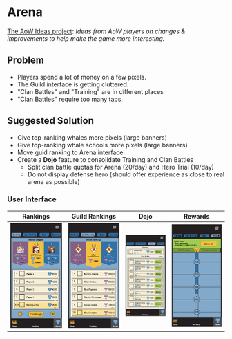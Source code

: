 # Arena

[The AoW Ideas project](https://github.com/nefarious-kitsune/aow.ideas):
*Ideas from AoW players on changes & improvements to help make the game more interesting.*

## Problem 

* Players spend a lot of money on a few pixels.
* The Guild interface is getting cluttered.
* "Clan Battles" and "Training" are in different places
* "Clan Battles" require too many taps.

## Suggested Solution

* Give top-ranking whales more pixels (large banners)
* Give top-ranking whale schools more pixels (large banners)
* Move guid ranking to Arena interface
* Create a **Dojo** feature to consolidate Training and Clan Battles
  - Split clan battle quotas for Arena (20/day) and Hero Trial (10/day)
  - Do not display defense hero (should offer experience as close to real arena as possible)

### User Interface

| Rankings | Guild Rankings | Dojo | Rewards    |
| ------- | ------- | -------- |-------------- |
|![Example](../images/ui-arena-ranks.png)|![Example](../images/ui-arena-guilds.png)|![Example](../images/ui-arena-dojo.png)|![Image](../images/ui-arena-rewards.png)|